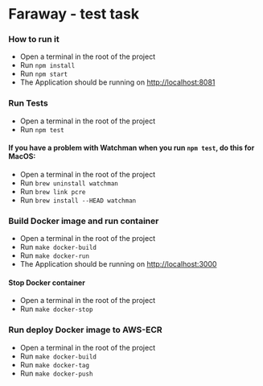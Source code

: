 # Faraway - test task

### How to run it

- Open a terminal in the root of the project
- Run `npm install`
- Run `npm start`
- The Application should be running on [http://localhost:8081](http://localhost:8081)

### Run Tests

- Open a terminal in the root of the project
- Run `npm test`

#### If you have a problem with Watchman when you run `npm test`, do this for MacOS:

- Open a terminal in the root of the project
- Run `brew uninstall watchman`
- Run `brew link pcre`
- Run `brew install --HEAD watchman`

### Build Docker image and run container

- Open a terminal in the root of the project
- Run `make docker-build`
- Run `make docker-run`
- The Application should be running on [http://localhost:3000](http://localhost:3000)

#### Stop Docker container

- Open a terminal in the root of the project
- Run `make docker-stop`

### Run deploy Docker image to AWS-ECR

- Open a terminal in the root of the project
- Run `make docker-build`
- Run `make docker-tag`
- Run `make docker-push`


